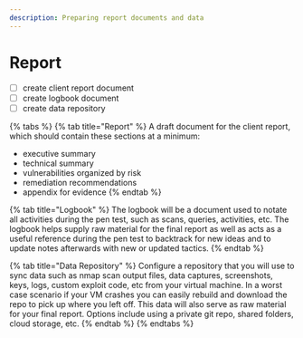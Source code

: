 ```yaml
---
description: Preparing report documents and data
---
```


# Report

* [ ] create client report document
* [ ] create logbook document
* [ ] create data repository

{% tabs %}
{% tab title="Report" %}
A draft document for the client report, which should contain these sections at a minimum:

* executive summary
* technical summary
* vulnerabilities organized by risk
* remediation recommendations
* appendix for evidence
{% endtab %}

{% tab title="Logbook" %}
The logbook will be a document used to notate all activities during the pen test, such as scans, queries, activities, etc.  The logbook helps supply raw material for the final report as well as acts as a useful reference during the pen test to backtrack for new ideas and to update notes afterwards with new or updated tactics.
{% endtab %}

{% tab title="Data Repository" %}
Configure a repository that you will use to sync data such as nmap scan output files, data captures, screenshots, keys, logs, custom exploit code, etc from your virtual machine. In a worst case scenario if your VM crashes you can easily rebuild and download the repo to pick up where you left off. This data will also serve as raw material for your final report.  Options include using a private git repo, shared folders, cloud storage, etc. 
{% endtab %}
{% endtabs %}




